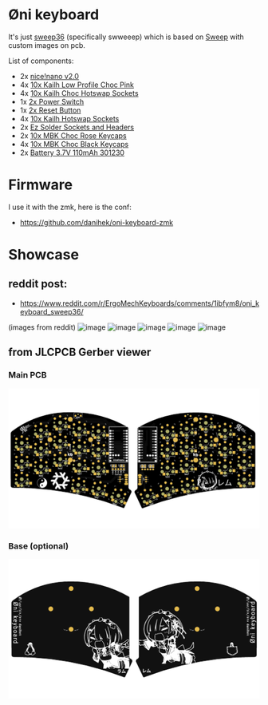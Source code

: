 # Øni keyboard

It's just [sweep36](https://github.com/sadekbaroudi/sweep36/) (specifically swweeep) which is based on [Sweep](https://github.com/davidphilipbarr/Sweep) with custom images on pcb.

List of components:

- 2x [nice!nano v2.0](https://typeractive.xyz/products/nice-nano?variant=42225114546407)
- 4x [10x Kailh Low Profile Choc Pink](https://typeractive.xyz/products/choc-switches?variant=45741919273191)
- 4x [10x Kailh Choc Hotswap Sockets](https://typeractive.xyz/products/hotswap-sockets?variant=45742200324327)
- 1x [2x Power Switch](https://typeractive.xyz/products/power-switch?variant=45597854171367)
- 1x [2x Reset Button](https://typeractive.xyz/products/reset-button?variant=45597784932583)
- 4x [10x Kailh Hotswap Sockets](https://typeractive.xyz/products/hotswap-sockets?variant=45742200324327)
- 2x [Ez Solder Sockets and Headers](https://typeractive.xyz/products/ez-machine-sockets-and-headers?variant=46253860356327)
- 2x [10x MBK Choc Rose Keycaps](https://typeractive.xyz/products/mbk-keycaps?variant=48512019464423)
- 4x [10x MBK Choc Black Keycaps](https://typeractive.xyz/products/mbk-keycaps?variant=45419753079015)
- 2x [Battery 3.7V 110mAh 301230](https://typeractive.xyz/products/lithium-battery-110mah)

# Firmware

I use it with the zmk, here is the conf:
- https://github.com/danihek/oni-keyboard-zmk

# Showcase

## reddit post:
- https://www.reddit.com/r/ErgoMechKeyboards/comments/1ibfym8/oni_keyboard_sweep36/

(images from reddit)
![image](https://github.com/user-attachments/assets/c81420be-4df6-4677-b3ff-03691f09d7fd)
![image](https://github.com/user-attachments/assets/f2f4b018-47fe-401a-abc7-9d912215e699)
![image](https://github.com/user-attachments/assets/565c8e98-10ad-43f5-acae-2eca7380ba8b)
![image](https://github.com/user-attachments/assets/0dde9648-d517-46f0-bfca-8654861447c2)
![image](https://github.com/user-attachments/assets/a1109b72-e26a-4009-8500-d8a03f3d2977)

## from JLCPCB Gerber viewer

### Main PCB

![alt](./assests/oni-kb-preview.png)

### Base (optional)

![alt](./assests/oni-base-preview.png)
